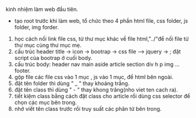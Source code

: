 kinh nhiệm làm web đầu tiên.
* tạo root trước khi làm web, tổ chức theo 4 phần html file, css folder, js folder, img forder.
1. học cách nối link file css, từ thư mục khác về file html,"../"để nối file từ thư mục cùng thư mục mẹ.
2. cấu trúc header title -> icon -> bootrap -> css file --> jquery -> ; đặt script của bootrap ở cuối body. 
3. cấu trúc body:
	header
		nav
	main
		aside
		article
			section
				div
				h
				p
				img
				...
	footer.	
4. gộp file các file css vào 1 mục , js vào 1 mục, để html bên ngoài.
5. đặt tên folder thì dùng " _ " thay khoảng trắng.
6. đặt tên class thì dùng " - " thay khong trăng(nho viet ten cach ra).
7. tiết kiệm class bằng cách đặt class cho article rồi dùng css selector để chọn các mục bên trong.
8. nhớ viết tên class trước rồi truy suất các phân tử bên trong.





		
